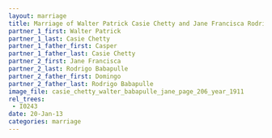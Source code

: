 ```yaml
---
layout: marriage
title: Marriage of Walter Patrick Casie Chetty and Jane Francisca Rodrigo Babapulle
partner_1_first: Walter Patrick
partner_1_last: Casie Chetty
partner_1_father_first: Casper
partner_1_father_last: Casie Chetty
partner_2_first: Jane Francisca
partner_2_last: Rodrigo Babapulle
partner_2_father_first: Domingo
partner_2_father_last: Rodrigo Babapulle
image_file: casie_chetty_walter_babapulle_jane_page_206_year_1911
rel_trees:
 - I0243
date: 20-Jan-13
categories: marriage
---
```


